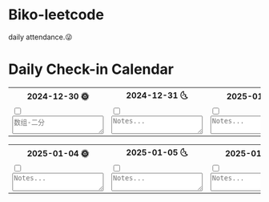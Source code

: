 # Biko-leetcode
daily attendance.😜

# Daily Check-in Calendar

<table>
    <tr>
        <th>2024-12-30 🌞</th>
        <th>2024-12-31 🌜</th>
        <th>2025-01-01 🎉</th>
        <th>2025-01-02 🌞</th>
        <th>2025-01-03 🌜</th>
    </tr>
    <tr>
        <td>
            <input type="checkbox" id="day1"><br>
            <textarea id="note1" placeholder="数组-二分"></textarea>
        </td>
        <td>
            <input type="checkbox" id="day2"><br>
            <textarea id="note2" placeholder="Notes..."></textarea>
        </td>
        <td>
            <input type="checkbox" id="day3"><br>
            <textarea id="note3" placeholder="Notes..."></textarea>
        </td>
        <td>
            <input type="checkbox" id="day4"><br>
            <textarea id="note4" placeholder="Notes..."></textarea>
        </td>
        <td>
            <input type="checkbox" id="day5"><br>
            <textarea id="note5" placeholder="Notes..."></textarea>
        </td>
    </tr>
</table>


<table>
    <tr>
        <th>2025-01-04 🌞</th>
        <th>2025-01-05 🌜</th>
        <th>2025-01-06 🌞</th>
        <th>2025-01-07 🌜</th>
        <th>2025-01-08 🌞</th>
    </tr>
    <tr>
        <td>
            <input type="checkbox" id="day6"><br>
            <textarea id="note6" placeholder="Notes..."></textarea>
        </td>
        <td>
            <input type="checkbox" id="day7"><br>
            <textarea id="note7" placeholder="Notes..."></textarea>
        </td>
        <td>
            <input type="checkbox" id="day8"><br>
            <textarea id="note8" placeholder="Notes..."></textarea>
        </td>
        <td>
            <input type="checkbox" id="day9"><br>
            <textarea id="note9" placeholder="Notes..."></textarea>
        </td>
        <td>
            <input type="checkbox" id="day10"><br>
            <textarea id="note10" placeholder="Notes..."></textarea>
        </td>
    </tr>
</table>
<!-- Continue adding more tables for additional days as needed -->